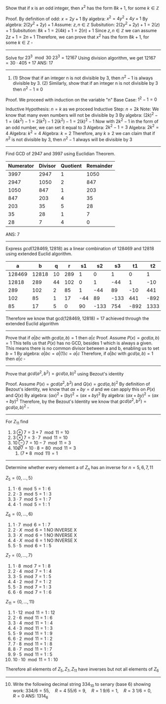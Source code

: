 Show that if x is an odd integer, then $x^2$ has the form $8k + 1$, for some $k \in \mathbb{Z}$

Proof. 
By definition of odd: 
	$x = 2y + 1$
By algebra: $x^2 = 4y^2 + 4y + 1$ 
By algebra: $2(2y^2 + 2y) + 1$ 
Assume: $z, n \in \mathbb{Z}$
Subsitution: $2(2y^2 + 2y) + 1 = 2(z) + 1$ 
Subsitution: $8k + 1 = 2(4k) + 1 = 2(n) + 1$ 
Since $z, n \in \mathbb{Z}$ we can assume $2z + 1 = 2n + 1$
Therefore, we can prove that  $x^2$ has the form $8k + 1$, for some $k \in \mathbb{Z}$   $\square$ 

----

Solve for $23^3 \mod 30$ 
$23^3 = 12167$
Using division algorithm, we get $12167 = 30 \cdot 405 + 17$
ANS: 17

-----
1. (1) Show that if an integer n is not divisible by 3, then $n^2 - 1$ is always divisible by 3. (2) Similarly, show that if an integer n is not divisible by 3 then $n^2 - 1 \equiv 0$ 

Proof.
We proceed with induction on the variable "n"
Base Case: $1^2 -1 = 0$

Inductive Hypothesis: $n = k$ as we proceed 
Inductive Step: $n = 2k$
Note: We know that many even numbers will not be divisible by 3
By algebra: $(2k)^2 - 1 = (4k^2) - 1 = 2(k^2) - 1$ 
$2(k^2) - 1 = 2(k)^2 -1$
Now with $2k^2 -1$ in the form of an odd number, we can set it equal to 3
Algebra: $2k^2 - 1 = 3$
Algebra: $2k^2 = 4$
Algebra: $k^2 = 4$
Algebra: $k = 2$
Therefore, any $k \ge 2$ we can claim that if $n^2$ is not divisible by 3, then $n^2 -1$ always will be divisible by 3

----
Find GCD of $2947$ and $3997$ using Euclidian Theorem.

| Numerator | Divisor | Quotient | Remainder |
| --------- | ------- | -------- | --------- |
| 3997      | 2947    | 1        | 1050      |
| 2947      | 1050    | 2        | 847       |
| 1050      | 847     | 1        | 203       |
| 847       | 203     | 4        | 35        |
| 203       | 35      | 5        | 28        |
| 35        | 28      | 1        | 7         |
| 28        | 7       | 4        | 0         |

ANS: 7


---
Express $gcd(128469, 12818)$ as a linear combination of 128469 and 12818 using extended Euclid algorithm.

| a      | b     | q   | r   | s1  | s2   | s3   | t1   | t2   | t3    |
| ------ | ----- | --- | --- | --- | ---- | ---- | ---- | ---- | ----- |
| 128469 | 12818 | 10  | 289 | 1   | 0    | 1    | 0    | 1    | -10   |
| 12818  | 289   | 44  | 102 | 0   | 1    | -44  | 1    | -10  | 441   |
| 289    | 102   | 2   | 85  | 1   | -44  | 89   | -10  | 441  | -892  |
| 102    | 85    | 1   | 17  | -44 | 89   | -133 | 441  | -892 | 1333  |
| 85     | 17    | 5   | 0   | 90  | -133 | 754  | -892 | 1333 | -7557 |

Therefore we know that gcd(128469, 12818) = 17 achieved through the extended Euclid algorithm


----
Prove that if $a | bc$ with $gcd(a,b) = 1$ then $a|c$
Proof. 
Assume $P(x) = gcd(a,b) = 1$ 
This tells us that $P(x)$ has no GCD, besides 1 which is always a given.
This means there is no common divisor between a and b, enabling us to set $b=1$
By algebra: $a|bc = a|(1)c = a|c$
Therefore, if  $a|bc$  with $gcd(a,b) = 1$ then $a|c$     $\square$  

-----
Prove that $gcd(a^2, b^2) = gcd(a,b)^2$ using Bezout's identity

Proof. 
Assume $P(x) = gcd(a^2, b^2)$ and $Q(x) = gcd(a,b)^2$
By definition of Bezout's identity, we know that $ax + by = d$ and we can apply this on $P(x)$ and $Q(x)$ 
By algebra: $(ax)^2 + (by)^2 = (ax + by)^2$
By algebra: $(ax + by)^2 = (ax + by)^2$ 
Therefore, by the Bezout's Identity we know that $gcd(a^2, b^2) = gcd(a,b)^2$    $\square$  

----
For $Z_{11}$ find 
1. $3 \oplus 7 = 3 + 7 \mod 11 = 10$
2. $3 \otimes 7 = 3 \cdot 7 \mod 11 = 10$ 
3. $10 \ominus 7 = 10 - 7 \mod 11 = 3$
4. $10 Ø 7 = 10 \cdot 8 = 80 \mod 11 = 3$   
	1. $(7*8 \mod 11) = 1$

----

Determine whether every element a of $Z_n$ has an inverse for $n=5,6,7,11$

$Z_5 = \{0, ..., 5\}$
1. $1 \cdot 6 \mod 5 = 1$ : 6
2. $2 \cdot 3 \mod 5 = 1$ : 3
3. $3 \cdot 7 \mod 5 = 1$ : 7
4. $4 \cdot 1 \mod 5 = 1$ : 1

$Z_6 = \{0, ..., 6\}$
1. $1 \cdot 7 \mod 6 = 1$ : 7
2. $2 \cdot X \mod 6 = 1$ NO INVERSE X
3. $3 \cdot X \mod 6 = 1$ NO INVERSE X
4. $4 \cdot X \mod 6 = 1$ NO INVERSE X
5. $5 \cdot 5 \mod 6 = 1$ : 5


$Z_7 = \{0, ..., 7\}$
1.  $1 \cdot 8 \mod 7 = 1$ : 8
2.  $2 \cdot 4 \mod 7 = 1$ : 4 
3.  $3 \cdot 5 \mod 7 = 1$ : 5
4.  $4 \cdot 2 \mod 7 = 1$ : 2
5.  $5 \cdot 3 \mod 7 = 1$ : 3
6.  $6 \cdot 6 \mod 7 = 1$ : 6


$Z_{11} = \{0, ..., 11\}$
1. $1 \cdot 12 \mod 11 = 1$ : 12
2. $2 \cdot 6 \mod 11 = 1$ : 6
3. $3 \cdot 4 \mod 11 = 1$ : 4
4. $4 \cdot 3 \mod 11 = 1$ : 3
5. $5 \cdot 9 \mod 11 = 1$  : 9
6. $6 \cdot 2 \mod 11 = 1$ : 2
7. $7 \cdot 8 \mod 11 = 1$ : 8
8. $8 \cdot 7 \mod 11 = 1$ : 7
9. $9 \cdot 5 \mod 11 = 1$ : 5
10. $10 \cdot 10 \mod 11 = 1$ : 10


Therefore  all elements of $Z_5, Z_7, Z_{11}$ have inverses but not all elements of $Z_6$ 


-----

10. Write the following decimal string $334_{10}$ to senary (base 6) showing work:
$334/6 = 55, \quad R=4$
$55/6 = 9, \quad R=1$
$9/6 = 1, \quad R=3$
$1/6 = 0, \quad R = 0$
ANS: $1314_6$
